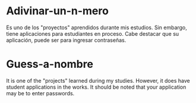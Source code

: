 # Adivinar-un-n-mero
Es uno de los "proyectos" aprendidos durante mis estudios. Sin embargo, tiene aplicaciones para estudiantes en proceso. Cabe destacar que su aplicación, puede ser para ingresar contraseñas. 
# Guess-a-nombre
It is one of the "projects" learned during my studies. However, it does have student applications in the works. It should be noted that your application may be to enter passwords.

